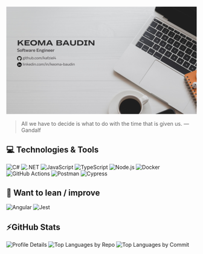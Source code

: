 ![Header](./assets/header.png)

> All we have to decide is what to do with the time that is given us. ― Gandalf

## 💻 Technologies & Tools

![C#](https://img.shields.io/badge/C%23-512BD4?style=flat-square&logo=c%23)
![.NET](https://img.shields.io/badge/.NET-512BD4?style=flat-square&logo=.net)
![JavaScript](https://img.shields.io/badge/JavaScript-323330?style=flat-square&logo=javascript)
![TypeScript](https://img.shields.io/badge/TypeScript-3178C6?style=flat-square&logo=typescript&logoColor=white)
![Node.js](https://img.shields.io/badge/Node.js-339933?style=flat-square&logo=node.js&logoColor=white)
![Docker](https://img.shields.io/badge/Docker-2496ED?style=flat-square&logo=docker&logoColor=white)
![GitHub Actions](https://img.shields.io/badge/GitHub%20Actions-2088FF?style=flat-square&logo=githubactions&logoColor=white)
![Postman](https://img.shields.io/badge/Postman-FF6C37?style=flat-square&logo=postman&logoColor=white)
![Cypress](https://img.shields.io/badge/Cypress-69D3A7?style=flat-square&logo=cypress&logoColor=white)

## 📖 Want to lean / improve

![Angular](https://img.shields.io/badge/Angular-DD0031?style=flat-square&logo=angular)
![Jest](https://img.shields.io/badge/Jest-C21325?style=flat-square&logo=jest)

## ⚡GitHub Stats

![Profile Details](http://github-profile-summary-cards.vercel.app/api/cards/profile-details?username=kafziel4&theme=swift)
![Top Languages by Repo](http://github-profile-summary-cards.vercel.app/api/cards/repos-per-language?username=kafziel4&theme=swift)
![Top Languages by Commit](http://github-profile-summary-cards.vercel.app/api/cards/most-commit-language?username=kafziel4&theme=swift)

<!--
**kafziel4/kafziel4** is a ✨ _special_ ✨ repository because its `README.md` (this file) appears on your GitHub profile.

Here are some ideas to get you started:

- 🔭 I’m currently working on ...
- 🌱 I’m currently learning ...
- 👯 I’m looking to collaborate on ...
- 🤔 I’m looking for help with ...
- 💬 Ask me about ...
- 📫 How to reach me: ...
- 😄 Pronouns: ...
- ⚡ Fun fact: ...
-->
